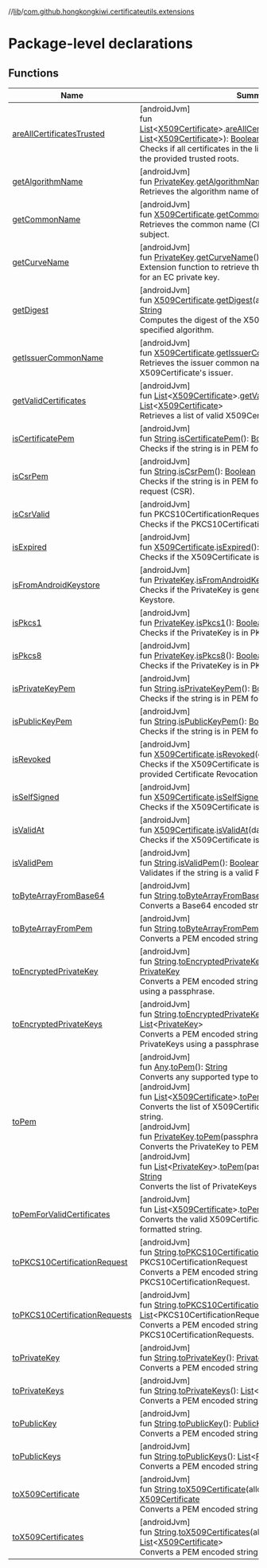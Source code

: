 //[lib](../../index.md)/[com.github.hongkongkiwi.certificateutils.extensions](index.md)

# Package-level declarations

## Functions

| Name | Summary |
|---|---|
| [areAllCertificatesTrusted]([android-jvm]are-all-certificates-trusted.md) | [androidJvm]<br>fun [List](https://kotlinlang.org/api/latest/jvm/stdlib/kotlin.collections/-list/index.html)&lt;[X509Certificate](https://developer.android.com/reference/kotlin/java/security/cert/X509Certificate.html)&gt;.[areAllCertificatesTrusted]([android-jvm]are-all-certificates-trusted.md)(trustedRoots: [List](https://kotlinlang.org/api/latest/jvm/stdlib/kotlin.collections/-list/index.html)&lt;[X509Certificate](https://developer.android.com/reference/kotlin/java/security/cert/X509Certificate.html)&gt;): [Boolean](https://kotlinlang.org/api/latest/jvm/stdlib/kotlin/-boolean/index.html)<br>Checks if all certificates in the list are trusted according to the provided trusted roots. |
| [getAlgorithmName]([android-jvm]get-algorithm-name.md) | [androidJvm]<br>fun [PrivateKey](https://developer.android.com/reference/kotlin/java/security/PrivateKey.html).[getAlgorithmName]([android-jvm]get-algorithm-name.md)(): [String](https://kotlinlang.org/api/latest/jvm/stdlib/kotlin/-string/index.html)<br>Retrieves the algorithm name of the PrivateKey. |
| [getCommonName]([android-jvm]get-common-name.md) | [androidJvm]<br>fun [X509Certificate](https://developer.android.com/reference/kotlin/java/security/cert/X509Certificate.html).[getCommonName]([android-jvm]get-common-name.md)(): [String](https://kotlinlang.org/api/latest/jvm/stdlib/kotlin/-string/index.html)?<br>Retrieves the common name (CN) from the X509Certificate's subject. |
| [getCurveName]([android-jvm]get-curve-name.md) | [androidJvm]<br>fun [PrivateKey](https://developer.android.com/reference/kotlin/java/security/PrivateKey.html).[getCurveName]([android-jvm]get-curve-name.md)(): [ECCurve](../com.github.hongkongkiwi.certificateutils.enums/[android-jvm]-e-c-curve/index.md)?<br>Extension function to retrieve the name of the elliptic curve for an EC private key. |
| [getDigest]([android-jvm]get-digest.md) | [androidJvm]<br>fun [X509Certificate](https://developer.android.com/reference/kotlin/java/security/cert/X509Certificate.html).[getDigest]([android-jvm]get-digest.md)(algorithm: [DigestAlgorithm](../com.github.hongkongkiwi.certificateutils.enums/[android-jvm]-digest-algorithm/index.md)): [String](https://kotlinlang.org/api/latest/jvm/stdlib/kotlin/-string/index.html)<br>Computes the digest of the X509Certificate using the specified algorithm. |
| [getIssuerCommonName]([android-jvm]get-issuer-common-name.md) | [androidJvm]<br>fun [X509Certificate](https://developer.android.com/reference/kotlin/java/security/cert/X509Certificate.html).[getIssuerCommonName]([android-jvm]get-issuer-common-name.md)(): [String](https://kotlinlang.org/api/latest/jvm/stdlib/kotlin/-string/index.html)?<br>Retrieves the issuer common name (CN) from the X509Certificate's issuer. |
| [getValidCertificates]([android-jvm]get-valid-certificates.md) | [androidJvm]<br>fun [List](https://kotlinlang.org/api/latest/jvm/stdlib/kotlin.collections/-list/index.html)&lt;[X509Certificate](https://developer.android.com/reference/kotlin/java/security/cert/X509Certificate.html)&gt;.[getValidCertificates]([android-jvm]get-valid-certificates.md)(): [List](https://kotlinlang.org/api/latest/jvm/stdlib/kotlin.collections/-list/index.html)&lt;[X509Certificate](https://developer.android.com/reference/kotlin/java/security/cert/X509Certificate.html)&gt;<br>Retrieves a list of valid X509Certificates from the list. |
| [isCertificatePem]([android-jvm]is-certificate-pem.md) | [androidJvm]<br>fun [String](https://kotlinlang.org/api/latest/jvm/stdlib/kotlin/-string/index.html).[isCertificatePem]([android-jvm]is-certificate-pem.md)(): [Boolean](https://kotlinlang.org/api/latest/jvm/stdlib/kotlin/-boolean/index.html)<br>Checks if the string is in PEM format for a certificate. |
| [isCsrPem]([android-jvm]is-csr-pem.md) | [androidJvm]<br>fun [String](https://kotlinlang.org/api/latest/jvm/stdlib/kotlin/-string/index.html).[isCsrPem]([android-jvm]is-csr-pem.md)(): [Boolean](https://kotlinlang.org/api/latest/jvm/stdlib/kotlin/-boolean/index.html)<br>Checks if the string is in PEM format for a certificate signing request (CSR). |
| [isCsrValid]([android-jvm]is-csr-valid.md) | [androidJvm]<br>fun PKCS10CertificationRequest.[isCsrValid]([android-jvm]is-csr-valid.md)(): [Boolean](https://kotlinlang.org/api/latest/jvm/stdlib/kotlin/-boolean/index.html)<br>Checks if the PKCS10CertificationRequest is valid. |
| [isExpired]([android-jvm]is-expired.md) | [androidJvm]<br>fun [X509Certificate](https://developer.android.com/reference/kotlin/java/security/cert/X509Certificate.html).[isExpired]([android-jvm]is-expired.md)(): [Boolean](https://kotlinlang.org/api/latest/jvm/stdlib/kotlin/-boolean/index.html)<br>Checks if the X509Certificate is expired. |
| [isFromAndroidKeystore]([android-jvm]is-from-android-keystore.md) | [androidJvm]<br>fun [PrivateKey](https://developer.android.com/reference/kotlin/java/security/PrivateKey.html).[isFromAndroidKeystore]([android-jvm]is-from-android-keystore.md)(): [Boolean](https://kotlinlang.org/api/latest/jvm/stdlib/kotlin/-boolean/index.html)<br>Checks if the PrivateKey is generated from the Android Keystore. |
| [isPkcs1]([android-jvm]is-pkcs1.md) | [androidJvm]<br>fun [PrivateKey](https://developer.android.com/reference/kotlin/java/security/PrivateKey.html).[isPkcs1]([android-jvm]is-pkcs1.md)(): [Boolean](https://kotlinlang.org/api/latest/jvm/stdlib/kotlin/-boolean/index.html)<br>Checks if the PrivateKey is in PKCS#1 format. |
| [isPkcs8]([android-jvm]is-pkcs8.md) | [androidJvm]<br>fun [PrivateKey](https://developer.android.com/reference/kotlin/java/security/PrivateKey.html).[isPkcs8]([android-jvm]is-pkcs8.md)(): [Boolean](https://kotlinlang.org/api/latest/jvm/stdlib/kotlin/-boolean/index.html)<br>Checks if the PrivateKey is in PKCS#8 format. |
| [isPrivateKeyPem]([android-jvm]is-private-key-pem.md) | [androidJvm]<br>fun [String](https://kotlinlang.org/api/latest/jvm/stdlib/kotlin/-string/index.html).[isPrivateKeyPem]([android-jvm]is-private-key-pem.md)(): [Boolean](https://kotlinlang.org/api/latest/jvm/stdlib/kotlin/-boolean/index.html)<br>Checks if the string is in PEM format for a private key. |
| [isPublicKeyPem]([android-jvm]is-public-key-pem.md) | [androidJvm]<br>fun [String](https://kotlinlang.org/api/latest/jvm/stdlib/kotlin/-string/index.html).[isPublicKeyPem]([android-jvm]is-public-key-pem.md)(): [Boolean](https://kotlinlang.org/api/latest/jvm/stdlib/kotlin/-boolean/index.html)<br>Checks if the string is in PEM format for a public key. |
| [isRevoked]([android-jvm]is-revoked.md) | [androidJvm]<br>fun [X509Certificate](https://developer.android.com/reference/kotlin/java/security/cert/X509Certificate.html).[isRevoked]([android-jvm]is-revoked.md)(crl: [CRL](https://developer.android.com/reference/kotlin/java/security/cert/CRL.html)): [Boolean](https://kotlinlang.org/api/latest/jvm/stdlib/kotlin/-boolean/index.html)<br>Checks if the X509Certificate is revoked according to the provided Certificate Revocation List (CRL). |
| [isSelfSigned]([android-jvm]is-self-signed.md) | [androidJvm]<br>fun [X509Certificate](https://developer.android.com/reference/kotlin/java/security/cert/X509Certificate.html).[isSelfSigned]([android-jvm]is-self-signed.md)(): [Boolean](https://kotlinlang.org/api/latest/jvm/stdlib/kotlin/-boolean/index.html)<br>Checks if the X509Certificate is self-signed. |
| [isValidAt]([android-jvm]is-valid-at.md) | [androidJvm]<br>fun [X509Certificate](https://developer.android.com/reference/kotlin/java/security/cert/X509Certificate.html).[isValidAt]([android-jvm]is-valid-at.md)(date: [Date](https://developer.android.com/reference/kotlin/java/util/Date.html)): [Boolean](https://kotlinlang.org/api/latest/jvm/stdlib/kotlin/-boolean/index.html)<br>Checks if the X509Certificate is valid at the specified date. |
| [isValidPem]([android-jvm]is-valid-pem.md) | [androidJvm]<br>fun [String](https://kotlinlang.org/api/latest/jvm/stdlib/kotlin/-string/index.html).[isValidPem]([android-jvm]is-valid-pem.md)(): [Boolean](https://kotlinlang.org/api/latest/jvm/stdlib/kotlin/-boolean/index.html)<br>Validates if the string is a valid PEM format. |
| [toByteArrayFromBase64]([android-jvm]to-byte-array-from-base64.md) | [androidJvm]<br>fun [String](https://kotlinlang.org/api/latest/jvm/stdlib/kotlin/-string/index.html).[toByteArrayFromBase64]([android-jvm]to-byte-array-from-base64.md)(): [ByteArray](https://kotlinlang.org/api/latest/jvm/stdlib/kotlin/-byte-array/index.html)<br>Converts a Base64 encoded string to a byte array. |
| [toByteArrayFromPem]([android-jvm]to-byte-array-from-pem.md) | [androidJvm]<br>fun [String](https://kotlinlang.org/api/latest/jvm/stdlib/kotlin/-string/index.html).[toByteArrayFromPem]([android-jvm]to-byte-array-from-pem.md)(): [ByteArray](https://kotlinlang.org/api/latest/jvm/stdlib/kotlin/-byte-array/index.html)<br>Converts a PEM encoded string to a byte array. |
| [toEncryptedPrivateKey]([android-jvm]to-encrypted-private-key.md) | [androidJvm]<br>fun [String](https://kotlinlang.org/api/latest/jvm/stdlib/kotlin/-string/index.html).[toEncryptedPrivateKey]([android-jvm]to-encrypted-private-key.md)(passphrase: [CharArray](https://kotlinlang.org/api/latest/jvm/stdlib/kotlin/-char-array/index.html)): [PrivateKey](https://developer.android.com/reference/kotlin/java/security/PrivateKey.html)<br>Converts a PEM encoded string to an encrypted PrivateKey using a passphrase. |
| [toEncryptedPrivateKeys]([android-jvm]to-encrypted-private-keys.md) | [androidJvm]<br>fun [String](https://kotlinlang.org/api/latest/jvm/stdlib/kotlin/-string/index.html).[toEncryptedPrivateKeys]([android-jvm]to-encrypted-private-keys.md)(passphrase: [CharArray](https://kotlinlang.org/api/latest/jvm/stdlib/kotlin/-char-array/index.html)): [List](https://kotlinlang.org/api/latest/jvm/stdlib/kotlin.collections/-list/index.html)&lt;[PrivateKey](https://developer.android.com/reference/kotlin/java/security/PrivateKey.html)&gt;<br>Converts a PEM encoded string to a list of encrypted PrivateKeys using a passphrase. |
| [toPem]([android-jvm]to-pem.md) | [androidJvm]<br>fun [Any](https://kotlinlang.org/api/latest/jvm/stdlib/kotlin/-any/index.html).[toPem]([android-jvm]to-pem.md)(): [String](https://kotlinlang.org/api/latest/jvm/stdlib/kotlin/-string/index.html)<br>Converts any supported type to its PEM representation.<br>[androidJvm]<br>fun [List](https://kotlinlang.org/api/latest/jvm/stdlib/kotlin.collections/-list/index.html)&lt;[X509Certificate](https://developer.android.com/reference/kotlin/java/security/cert/X509Certificate.html)&gt;.[toPem]([android-jvm]to-pem.md)(): [String](https://kotlinlang.org/api/latest/jvm/stdlib/kotlin/-string/index.html)<br>Converts the list of X509Certificates to a PEM formatted string.<br>[androidJvm]<br>fun [PrivateKey](https://developer.android.com/reference/kotlin/java/security/PrivateKey.html).[toPem]([android-jvm]to-pem.md)(passphrase: [CharArray](https://kotlinlang.org/api/latest/jvm/stdlib/kotlin/-char-array/index.html)? = null): [String](https://kotlinlang.org/api/latest/jvm/stdlib/kotlin/-string/index.html)<br>Converts the PrivateKey to PEM format.<br>[androidJvm]<br>fun [List](https://kotlinlang.org/api/latest/jvm/stdlib/kotlin.collections/-list/index.html)&lt;[PrivateKey](https://developer.android.com/reference/kotlin/java/security/PrivateKey.html)&gt;.[toPem]([android-jvm]to-pem.md)(passphrase: [CharArray](https://kotlinlang.org/api/latest/jvm/stdlib/kotlin/-char-array/index.html)? = null): [String](https://kotlinlang.org/api/latest/jvm/stdlib/kotlin/-string/index.html)<br>Converts the list of PrivateKeys to a PEM formatted string. |
| [toPemForValidCertificates]([android-jvm]to-pem-for-valid-certificates.md) | [androidJvm]<br>fun [List](https://kotlinlang.org/api/latest/jvm/stdlib/kotlin.collections/-list/index.html)&lt;[X509Certificate](https://developer.android.com/reference/kotlin/java/security/cert/X509Certificate.html)&gt;.[toPemForValidCertificates]([android-jvm]to-pem-for-valid-certificates.md)(): [String](https://kotlinlang.org/api/latest/jvm/stdlib/kotlin/-string/index.html)<br>Converts the valid X509Certificates in the list to a PEM formatted string. |
| [toPKCS10CertificationRequest]([android-jvm]to-p-k-c-s10-certification-request.md) | [androidJvm]<br>fun [String](https://kotlinlang.org/api/latest/jvm/stdlib/kotlin/-string/index.html).[toPKCS10CertificationRequest]([android-jvm]to-p-k-c-s10-certification-request.md)(): PKCS10CertificationRequest<br>Converts a PEM encoded string to a PKCS10CertificationRequest. |
| [toPKCS10CertificationRequests]([android-jvm]to-p-k-c-s10-certification-requests.md) | [androidJvm]<br>fun [String](https://kotlinlang.org/api/latest/jvm/stdlib/kotlin/-string/index.html).[toPKCS10CertificationRequests]([android-jvm]to-p-k-c-s10-certification-requests.md)(): [List](https://kotlinlang.org/api/latest/jvm/stdlib/kotlin.collections/-list/index.html)&lt;PKCS10CertificationRequest&gt;<br>Converts a PEM encoded string to a list of PKCS10CertificationRequests. |
| [toPrivateKey]([android-jvm]to-private-key.md) | [androidJvm]<br>fun [String](https://kotlinlang.org/api/latest/jvm/stdlib/kotlin/-string/index.html).[toPrivateKey]([android-jvm]to-private-key.md)(): [PrivateKey](https://developer.android.com/reference/kotlin/java/security/PrivateKey.html)<br>Converts a PEM encoded string to a PrivateKey. |
| [toPrivateKeys]([android-jvm]to-private-keys.md) | [androidJvm]<br>fun [String](https://kotlinlang.org/api/latest/jvm/stdlib/kotlin/-string/index.html).[toPrivateKeys]([android-jvm]to-private-keys.md)(): [List](https://kotlinlang.org/api/latest/jvm/stdlib/kotlin.collections/-list/index.html)&lt;[PrivateKey](https://developer.android.com/reference/kotlin/java/security/PrivateKey.html)&gt;<br>Converts a PEM encoded string to a list of PrivateKeys. |
| [toPublicKey]([android-jvm]to-public-key.md) | [androidJvm]<br>fun [String](https://kotlinlang.org/api/latest/jvm/stdlib/kotlin/-string/index.html).[toPublicKey]([android-jvm]to-public-key.md)(): [PublicKey](https://developer.android.com/reference/kotlin/java/security/PublicKey.html)<br>Converts a PEM encoded string to a PublicKey. |
| [toPublicKeys]([android-jvm]to-public-keys.md) | [androidJvm]<br>fun [String](https://kotlinlang.org/api/latest/jvm/stdlib/kotlin/-string/index.html).[toPublicKeys]([android-jvm]to-public-keys.md)(): [List](https://kotlinlang.org/api/latest/jvm/stdlib/kotlin.collections/-list/index.html)&lt;[PublicKey](https://developer.android.com/reference/kotlin/java/security/PublicKey.html)&gt;<br>Converts a PEM encoded string to a list of PublicKeys. |
| [toX509Certificate]([android-jvm]to-x509-certificate.md) | [androidJvm]<br>fun [String](https://kotlinlang.org/api/latest/jvm/stdlib/kotlin/-string/index.html).[toX509Certificate]([android-jvm]to-x509-certificate.md)(allowExpired: [Boolean](https://kotlinlang.org/api/latest/jvm/stdlib/kotlin/-boolean/index.html) = false): [X509Certificate](https://developer.android.com/reference/kotlin/java/security/cert/X509Certificate.html)<br>Converts a PEM encoded string to an X509Certificate. |
| [toX509Certificates]([android-jvm]to-x509-certificates.md) | [androidJvm]<br>fun [String](https://kotlinlang.org/api/latest/jvm/stdlib/kotlin/-string/index.html).[toX509Certificates]([android-jvm]to-x509-certificates.md)(allowExpired: [Boolean](https://kotlinlang.org/api/latest/jvm/stdlib/kotlin/-boolean/index.html) = false): [List](https://kotlinlang.org/api/latest/jvm/stdlib/kotlin.collections/-list/index.html)&lt;[X509Certificate](https://developer.android.com/reference/kotlin/java/security/cert/X509Certificate.html)&gt;<br>Converts a PEM encoded string to a list of X509Certificates. |
